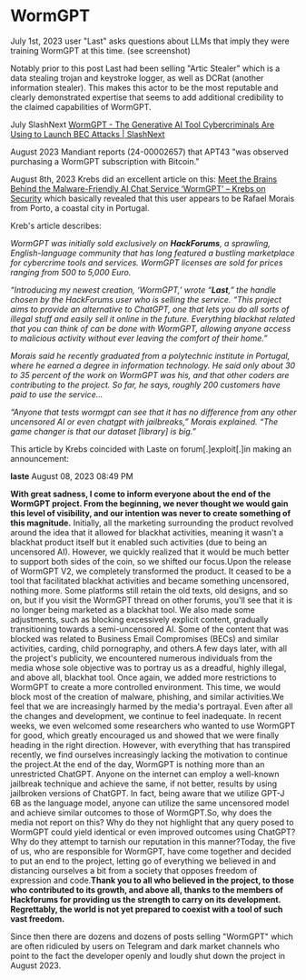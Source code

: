 # WormGPT



July 1st, 2023 user "Last" asks questions about LLMs that imply they were training WormGPT at this time. (see screenshot)

Notably prior to this post Last had been selling "Artic Stealer" which is a data stealing trojan and keystroke logger, as well as DCRat (another information stealer). This makes this actor to be the most reputable and clearly demonstrated expertise that seems to add additional credibility to the claimed capabilities of WormGPT.

July SlashNext [WormGPT - The Generative AI Tool Cybercriminals Are Using to Launch BEC Attacks | SlashNext](https://slashnext.com/blog/wormgpt-the-generative-ai-tool-cybercriminals-are-using-to-launch-business-email-compromise-attacks/)

August 2023 Mandiant reports (24-00002657) that APT43 "was observed purchasing a WormGPT subscription with Bitcoin."

August 8th, 2023 Krebs did an excellent article on this:  [Meet the Brains Behind the Malware-Friendly AI Chat Service ‘WormGPT’ – Krebs on Security](https://krebsonsecurity.com/2023/08/meet-the-brains-behind-the-malware-friendly-ai-chat-service-wormgpt/) which basically revealed that this user appears to be Rafael Morais from Porto, a coastal city in Portugal.

Kreb's article describes:

*WormGPT was initially sold exclusively on **HackForums**, a sprawling, English-language community that has long featured a bustling marketplace for cybercrime tools and services. WormGPT licenses are sold for prices ranging from 500 to 5,000 Euro.*

*“Introducing my newest creation, ‘WormGPT,’ wrote “**Last**,” the handle chosen by the HackForums user who is selling the service. “This project aims to provide an alternative to ChatGPT, one that lets you do all sorts of illegal stuff and easily sell it online in the future. Everything blackhat related that you can think of can be done with WormGPT, allowing anyone access to malicious activity without ever leaving the comfort of their home.”*

*Morais said he recently graduated from a polytechnic institute in Portugal, where he earned a degree in information technology. He said only about 30 to 35 percent of the work on WormGPT was his, and that other coders are contributing to the project. So far, he says, roughly 200 customers have paid to use the service...*

*“Anyone that tests wormgpt can see that it has no difference from any other uncensored AI or even chatgpt with jailbreaks,” Morais explained. “The game changer is that our dataset [library] is big.”*

This article by Krebs coincided with Laste on forum[.]exploit[.]in making an announcement:

**laste**
August 08, 2023 08:49 PM

**With great sadness, I come to inform everyone about the end of the WormGPT project. From the beginning, we never thought we would gain this level of visibility, and our intention was never to create something of this magnitude.** Initially, all the marketing surrounding the product revolved around the idea that it allowed for blackhat activities, meaning it wasn't a blackhat product itself but it enabled such activities (due to being an uncensored AI). However, we quickly realized that it would be much better to support both sides of the coin, so we shifted our focus.Upon the release of WormGPT V2, we completely transformed the product. It ceased to be a tool that facilitated blackhat activities and became something uncensored, nothing more. Some platforms still retain the old texts, old designs, and so on, but if you visit the WormGPT thread on other forums, you'll see that it is no longer being marketed as a blackhat tool. We also made some adjustments, such as blocking excessively explicit content, gradually transitioning towards a semi-uncensored AI. Some of the content that was blocked was related to Business Email Compromises (BECs) and similar activities, carding, child pornography, and others.A few days later, with all the project's publicity, we encountered numerous individuals from the media whose sole objective was to portray us as a dreadful, highly illegal, and above all, blackhat tool. Once again, we added more restrictions to WormGPT to create a more controlled environment. This time, we would block most of the creation of malware, phishing, and similar activities.We feel that we are increasingly harmed by the media's portrayal. Even after all the changes and development, we continue to feel inadequate. In recent weeks, we even welcomed some researchers who wanted to use WormGPT for good, which greatly encouraged us and showed that we were finally heading in the right direction. However, with everything that has transpired recently, we find ourselves increasingly lacking the motivation to continue the project.At the end of the day, WormGPT is nothing more than an unrestricted ChatGPT. Anyone on the internet can employ a well-known jailbreak technique and achieve the same, if not better, results by using jailbroken versions of ChatGPT. In fact, being aware that we utilize GPT-J 6B as the language model, anyone can utilize the same uncensored model and achieve similar outcomes to those of WormGPT.So, why does the media not report on this? Why do they not highlight that any query posed to WormGPT could yield identical or even improved outcomes using ChatGPT? Why do they attempt to tarnish our reputation in this manner?Today, the five of us, who are responsible for WormGPT, have come together and decided to put an end to the project, letting go of everything we believed in and distancing ourselves a bit from a society that opposes freedom of expression and code.**Thank you to all who believed in the project, to those who contributed to its growth, and above all, thanks to the members of Hackforums for providing us the strength to carry on its development. Regrettably, the world is not yet prepared to coexist with a tool of such vast freedom.**

Since then there are dozens and dozens of posts selling "WormGPT" which are often ridiculed by users on Telegram and dark market channels who point to the fact the developer openly and loudly shut down the project in August 2023.

